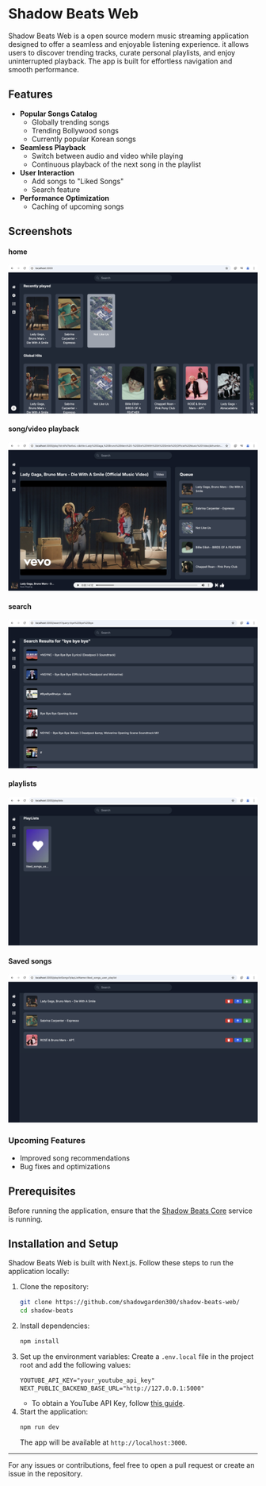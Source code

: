 # Shadow Beats Web

Shadow Beats Web is a open source modern music streaming application designed to offer a seamless and enjoyable listening experience. it allows users to discover trending tracks, curate personal playlists, and enjoy uninterrupted playback. The app is built for effortless navigation and smooth performance.

## Features

- **Popular Songs Catalog**
  - Globally trending songs
  - Trending Bollywood songs
  - Currently popular Korean songs
- **Seamless Playback**
  - Switch between audio and video while playing
  - Continuous playback of the next song in the playlist
- **User Interaction**
  - Add songs to "Liked Songs"
  - Search feature
- **Performance Optimization**
  - Caching of upcoming songs

## Screenshots

#### home 
![home page](shadow-beats/public/image.png) 
#### song/video playback
![playback page](shadow-beats/public/image-1.png)
#### search
![search](shadow-beats/public/image-4.png)
#### playlists
![playlists](shadow-beats/public/image-2.png)
#### Saved songs
![saved songs](shadow-beats/public/image-3.png)
### Upcoming Features

- Improved song recommendations
- Bug fixes and optimizations

## Prerequisites

Before running the application, ensure that the [Shadow Beats Core](https://github.com/shadowgarden300/shadow-beats-core) service is running.

## Installation and Setup

Shadow Beats Web is built with Next.js. Follow these steps to run the application locally:

1. Clone the repository:
   ```sh
   git clone https://github.com/shadowgarden300/shadow-beats-web/
   cd shadow-beats
   ```
2. Install dependencies:
   ```sh
   npm install
   ```
3. Set up the environment variables:
   Create a `.env.local` file in the project root and add the following values:
   ```env
   YOUTUBE_API_KEY="your_youtube_api_key"
   NEXT_PUBLIC_BACKEND_BASE_URL="http://127.0.0.1:5000"
   ```
   - To obtain a YouTube API Key, follow [this guide](https://developers.google.com/youtube/registering_an_application).
4. Start the application:
   ```sh
   npm run dev
   ```
   The app will be available at `http://localhost:3000`.



---

For any issues or contributions, feel free to open a pull request or create an issue in the repository.

